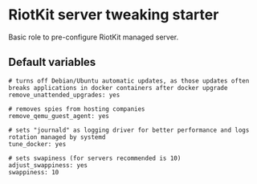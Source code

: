 RiotKit server tweaking starter
===============================

Basic role to pre-configure RiotKit managed server.


Default variables
-----------------

```yamlex
# turns off Debian/Ubuntu automatic updates, as those updates often breaks applications in docker containers after docker upgrade
remove_unattended_upgrades: yes

# removes spies from hosting companies
remove_qemu_guest_agent: yes

# sets "journald" as logging driver for better performance and logs rotation managed by systemd
tune_docker: yes

# sets swapiness (for servers recommended is 10)
adjust_swappiness: yes
swappiness: 10
```
